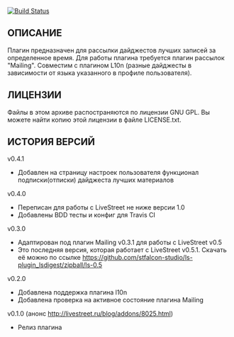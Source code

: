 [![Build Status](https://travis-ci.org/stfalcon-studio/ls-plugin_lsdigest.png?branch=master)](https://travis-ci.org/stfalcon-studio/ls-plugin_lsdigest)

ОПИСАНИЕ
--------

Плагин предназначен для рассылки дайджестов лучших записей за определенное время.
Для работы плагина требуется плагин рассылок "Mailing".
Совместим с плагином L10n (разные дайджесты в зависимости от языка 
указанного в профиле пользователя).


ЛИЦЕНЗИИ
-------

Файлы в этом архиве распостраняются по лицензии GNU GPL. Вы можете найти копию
этой лицензии в файле LICENSE.txt.


ИСТОРИЯ ВЕРСИЙ
--------------
v0.4.1
- Добавлен на страницу настроек пользователя функционал подписки(отписки) дайджеста лучших материалов

v0.4.0
- Переписан для работы с LiveStreet не ниже версии 1.0
- Добавлены BDD тесты и конфиг для Travis CI

v0.3.0
- Адаптирован под плагин Mailing v0.3.1 для работы с LiveStreet v0.5
- Это последняя версия, которая работает с LiveStreet v0.5.1. Скачать её можно по ссылке  https://github.com/stfalcon-studio/ls-plugin_lsdigest/zipball/ls-0.5

v0.2.0
- Добавлена поддержка плагина l10n
- Добавлена проверка на активное состояние плагина Mailing

v0.1.0 (анонс http://livestreet.ru/blog/addons/8025.html)
- Релиз плагина

